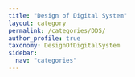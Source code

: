 ```yaml
---
title: "Design of Digital System"
layout: category
permalink: /categories/DDS/
author_profile: true
taxonomy: DesignOfDigitalSystem
sidebar:
  nav: "categories"
---
```

